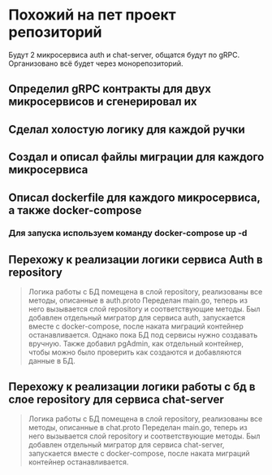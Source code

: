 # Похожий на пет проект репозиторий
Будут 2 микросервиса auth и chat-server, общатся будут по gRPC.
Организовано всё будет через монорепозиторий.

## Определил gRPC контракты для двух микросервисов и сгенерировал их

## Сделал холостую логику для каждой ручки 

## Создал и описал файлы миграции для каждого микросервиса

## Описал dockerfile для каждого микросервиса, а также docker-compose 
### Для запуска используем команду docker-compose up -d

## Перехожу к реализации логики сервиса Auth в repository
> Логика работы с БД помещена в слой repository, реализованы все методы, описанные в auth.proto
> Переделан main.go, теперь из него вызывается слой repository и соответствующие методы.
> Был добавлен отдельный мигратор для сервиса auth, запускается вместе с docker-compose, после наката миграций контейнер останавливается.
> Однако пока БД под сервисы нужно создавать вручную.
> Также добавил pgAdmin, как отдельный контейнер, чтобы можно было проверить как создаются и добавляются данные в БД.

## Перехожу к реализации логики работы с бд в слое repository для сервиса chat-server
> Логика работы с БД помещена в слой repository, реализованы все методы, описанные в chat.proto
> Переделан main.go, теперь из него вызывается слой repository и соответствующие методы.
> Был добавлен отдельный мигратор для сервиса chat-server, запускается вместе с docker-compose, после наката миграций контейнер останавливается.